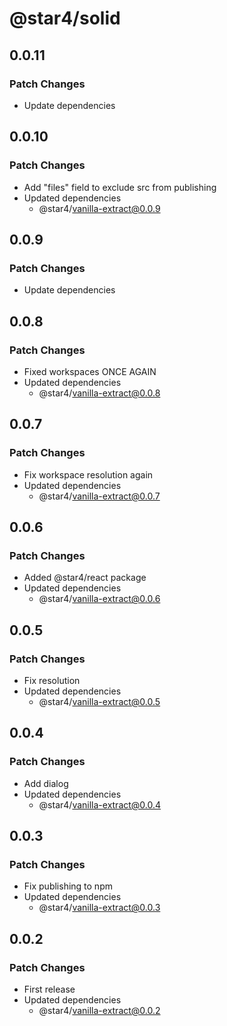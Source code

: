 # @star4/solid

## 0.0.11

### Patch Changes

- Update dependencies

## 0.0.10

### Patch Changes

- Add "files" field to exclude src from publishing
- Updated dependencies
  - @star4/vanilla-extract@0.0.9

## 0.0.9

### Patch Changes

- Update dependencies

## 0.0.8

### Patch Changes

- Fixed workspaces ONCE AGAIN
- Updated dependencies
  - @star4/vanilla-extract@0.0.8

## 0.0.7

### Patch Changes

- Fix workspace resolution again
- Updated dependencies
  - @star4/vanilla-extract@0.0.7

## 0.0.6

### Patch Changes

- Added @star4/react package
- Updated dependencies
  - @star4/vanilla-extract@0.0.6

## 0.0.5

### Patch Changes

- Fix resolution
- Updated dependencies
  - @star4/vanilla-extract@0.0.5

## 0.0.4

### Patch Changes

- Add dialog
- Updated dependencies
  - @star4/vanilla-extract@0.0.4

## 0.0.3

### Patch Changes

- Fix publishing to npm
- Updated dependencies
  - @star4/vanilla-extract@0.0.3

## 0.0.2

### Patch Changes

- First release
- Updated dependencies
  - @star4/vanilla-extract@0.0.2
